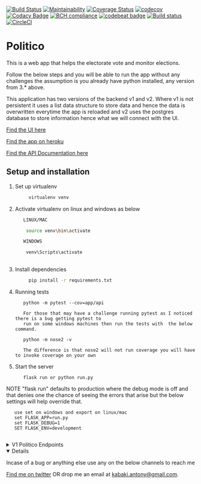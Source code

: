 [![Build Status](https://travis-ci.org/KabakiAntony/Politico.svg?branch=develop)](https://travis-ci.org/KabakiAntony/Politico)
[![Maintainability](https://api.codeclimate.com/v1/badges/2520ce3bfae6e8e38329/maintainability)](https://codeclimate.com/github/KabakiAntony/Politico/test_coverage) [![Coverage Status](https://coveralls.io/repos/github/KabakiAntony/Politico/badge.svg)](https://coveralls.io/github/KabakiAntony/Politico)  [![codecov](https://codecov.io/gh/KabakiAntony/Politico/branch/develop/graph/badge.svg)](https://codecov.io/gh/KabakiAntony/Politico) [![Codacy Badge](https://api.codacy.com/project/badge/Grade/88cda9fd1e4241758ce98192d6bd297d)](https://www.codacy.com/manual/KabakiAntony/Politico?utm_source=github.com&amp;utm_medium=referral&amp;utm_content=KabakiAntony/Politico&amp;utm_campaign=Badge_Grade) [![BCH compliance](https://bettercodehub.com/edge/badge/KabakiAntony/Politico?branch=develop)](https://bettercodehub.com/) [![codebeat badge](https://codebeat.co/badges/a750a25e-ccdc-46cf-9adc-fe78aa20f76c)](https://codebeat.co/projects/github-com-kabakiantony-politico-develop) [![Build status](https://ci.appveyor.com/api/projects/status/a4pywqgxl5lypkle/branch/develop?svg=true)](https://ci.appveyor.com/project/KabakiAntony/politico/branch/develop) [![CircleCI](https://circleci.com/gh/KabakiAntony/Politico.svg?style=svg)](https://circleci.com/gh/KabakiAntony/Politico)



# Politico
 This is a web app that helps the electorate vote and monitor elections.

 Follow the below steps and you will be able to run the app without any challenges 
 the assumption is you already have python installed, any version from 3.* above.

 This application has two versions of the backend v1 and v2. Where v1 is not persistent
 it uses a list data structure to store data and hence the data is overwritten everytime the app
 is reloaded and v2 uses the postgres database to store information hence what we will connect with 
 the UI.

 [Find the UI here](https://kabakiantony.github.io/Politico/UI/)

 [Find the app on heroku](https://kapolitico.herokuapp.com/)

 [Find the API Documentation here](https://kapolitico.docs.apiary.io)

## Setup and installation

1. Set up virtualenv

   ```bash
        virtualenv venv
   ```

2. Activate virtualenv on linux and windows  as below

   ```bash
      LINUX/MAC

       source venv\bin\activate

      WINDOWS

       venv\Scripts\activate
      
   ```

3. Install dependencies

   ```bash
        pip install -r requirements.txt
   ```


4. Running tests

   ```
      python -m pytest --cov=app/api 

      For those that may have a challenge running pytest as I noticed there is a bug getting pytest to 
      run on some windows machines then run the tests with  the below command. 

      python -m nose2 -v 

      The difference is that nose2 will not run coverage you will have to invoke coverage on your own

   ```

5. Start the server

   ```
      flask run or python run.py 
   ```
 NOTE "flask run" defaults to production where the debug mode is off 
        and that denies one the chance of seeing the errors that arise
        but the below settings will help override that.
   ```
      use set on windows and export on linux/mac
      set FLASK_APP=run.py
      set FLASK_DEBUG=1
      SET FLASK_ENV=development
       
   ``` 

<details>
<summary>V1 Politico Endpoints</summary>

| Method   | Endpoint                              | Description                           |
| -------- | ------------------------------------- | ------------------------------------- |
| `GET`    | `/api/v1/offices`                     | view all offices created by admin     |
| `POST`   | `/api/v1/offices`                     | create a new office                   |
| `GET`    | `/api/v1/offices/<int:office_id>`     | Get a specific office by id           |
| `GET`    | `/api/v1/parties`                     | View all parties created by admin     |
| `POST`   | `/api/v1/parties`                     | create a new party                    |
| `GET`    | `/api/v1/parties/<int:party_id>`      | Get specific party Id                 |
| `PATCH`  | `/api/v1/parties/<int:party_id>/name` | modify a party by name                |
| `PATCH`  | `/api/v1/offices/<int:office_id>/name`| modify an office by name              |
| `DELETE` | `/api/v1/parties/<int:party_id>`      | Delete a party by Id                  |
| `DELETE` | `/api/v1/offices/<int:office_id>`     | Delete a office by Id                 |

</details>

<details open>

Incase of a bug or anything else use any on the below channels to reach me

[Find me on twitter](https://twitter.com/kabakikiarie) OR  drop me an email at kabaki.antony@gmail.com.


